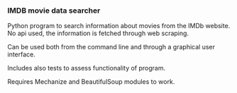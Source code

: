 ### IMDB movie data searcher

Python program to search information about movies from the IMDb website. No api used, the information is fetched through web scraping.

Can be used both from the command line and through a graphical user interface.

Includes also tests to assess functionality of program.

Requires Mechanize and BeautifulSoup modules to work.